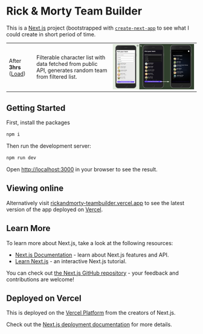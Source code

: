 # Rick & Morty Team Builder

This is a [Next.js](https://nextjs.org) project (bootstrapped with [`create-next-app`](https://nextjs.org/docs/app/api-reference/cli/create-next-app) to see what I could create in short period of time.

|                                                                                                          |                                                                                                        |                                                                                                    |
| -------------------------------------------------------------------------------------------------------- | ------------------------------------------------------------------------------------------------------ | -------------------------------------------------------------------------------------------------- |
| After **3hrs** ([Load](https://rickandmorty-teambuilder-hbt60rks8-matt-isherwoods-projects.vercel.app/)) | Filterable character list with data fetched from public API, generates random team from filtered list. | [![3 hours][3hr]](https://rickandmorty-teambuilder-hbt60rks8-matt-isherwoods-projects.vercel.app/) |

## Getting Started

First, install the packages

```bash
npm i
```

Then run the development server:

```bash
npm run dev
```

Open [http://localhost:3000](http://localhost:3000) in your browser to see the result.

## Viewing online

Alternatively visit [rickandmorty-teambuilder.vercel.app](https://rickandmorty-teambuilder.vercel.app/) to see the latest version of the app deployed on [Vercel](https://vercel.com/).

## Learn More

To learn more about Next.js, take a look at the following resources:

- [Next.js Documentation](https://nextjs.org/docs) - learn about Next.js features and API.
- [Learn Next.js](https://nextjs.org/learn) - an interactive Next.js tutorial.

You can check out [the Next.js GitHub repository](https://github.com/vercel/next.js) - your feedback and contributions are welcome!

## Deployed on Vercel

This is deployed on the [Vercel Platform](https://vercel.com/new?utm_medium=default-template&filter=next.js&utm_source=create-next-app&utm_campaign=create-next-app-readme) from the creators of Next.js.

Check out the [Next.js deployment documentation](https://nextjs.org/docs/app/building-your-application/deploying) for more details.

[3hr]: screenshots/3hr-screenshots.png "Screenshot of the app after 3 hours"
